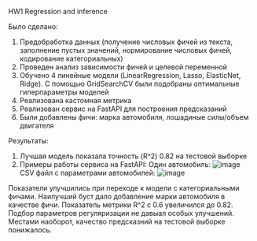 HW1 Regression and inference

Было сделано:
  1) Предобработка данных (получение числовых фичей из текста, заполнение пустых значений, нормирование числовых фичей, кодирование категориальных)
  2) Проведен анализ зависимости фичей и целевой переменной
  3) Обучено 4 линейные модели (LinearRegression, Lasso, ElasticNet, Ridge). С помощью GridSearchCV были подобраны оптимальные гиперпараметры моделей
  5) Реализована кастомная метрика
  6) Реализован сервис на FastAPI для построения предсказаний
  7) Были добавлены фичи: марка автомобиля, лошадиные силы/объем двигателя

Результаты:
  1) Лучшая модель показала точность (R^2) 0.82 на тестовой выборке
  2) Примеры работы сервиса на FastAPI:
     Один автомобиль:
     ![image](https://github.com/wndmick/hw1_regression/assets/111745650/75d995c3-cee1-4a14-86cb-7d57a6c52f92)
     CSV файл с параметрами автомобилей:
     ![image](https://github.com/wndmick/hw1_regression/assets/111745650/5a47d057-9d7b-4a0c-b45b-c7fb8fa99dee)

Показатели улучшились при переходе к модели с категориальными фичами.
Наилучший буст дало добавление марки автомобиля в качестве фичи. Показатель метрики R^2 с 0.6 увеличился до 0.82. 
Подбор параметров регуляризации не давыал особых улучшений. Местами наоборот, качество предсказний на тестовой выборке понижалось.
